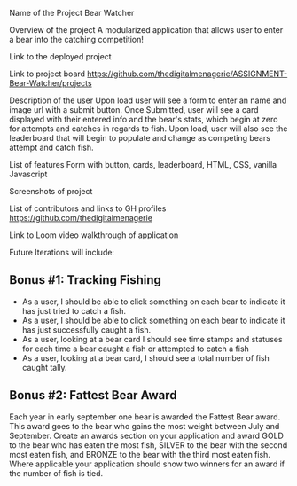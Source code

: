 Name of the Project
Bear Watcher

Overview of the project
A modularized application that allows user to enter a bear into the catching competition!

Link to the deployed project


Link to project board
https://github.com/thedigitalmenagerie/ASSIGNMENT-Bear-Watcher/projects

Description of the user
Upon load user will see a form to enter an name and image url with a submit button. Once Submitted, user will see a card displayed with their entered info and the bear's stats, which begin at zero for attempts and catches in regards to fish. Upon load, user will also see the leaderboard that will begin to populate and change as competing bears attempt and catch fish. 

List of features
Form with button, cards, leaderboard, HTML, CSS, vanilla Javascript

Screenshots of project


List of contributors and links to GH profiles
https://github.com/thedigitalmenagerie

Link to Loom video walkthrough of application



Future Iterations will include:
## Bonus #1: Tracking Fishing
* As a user, I should be able to click something on each bear to indicate it has just tried to catch a fish.
* As a user, I should be able to click something on each bear to indicate it has just successfully caught a fish.
* As a user, looking at a bear card I should see time stamps and statuses for each time a bear caught a fish or attempted to catch a fish
* As a user, looking at a bear card, I should see a total number of fish caught tally.

## Bonus #2: Fattest Bear Award
Each year in early september one bear is awarded the Fattest Bear award.  This award goes to the bear who gains the most weight between July and September.  Create an awards section on your application and award GOLD to the bear who has eaten the most fish, SILVER to the bear with the second most eaten fish, and BRONZE to the bear with the third most eaten fish.  Where applicable your application should show two winners for an award if the number of fish is tied.
